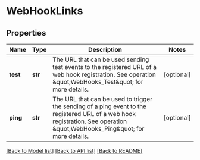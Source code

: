 # WebHookLinks

## Properties
Name | Type | Description | Notes
------------ | ------------- | ------------- | -------------
**test** | **str** | The URL that can be used sending test events to the registered URL of a web hook registration. See operation \&quot;WebHooks_Test\&quot; for more details. | [optional] 
**ping** | **str** | The URL that can be used to trigger the sending of a ping event to the registered URL of a web hook registration. See operation \&quot;WebHooks_Ping\&quot; for more details. | [optional] 

[[Back to Model list]](../README.md#documentation-for-models) [[Back to API list]](../README.md#documentation-for-api-endpoints) [[Back to README]](../README.md)


